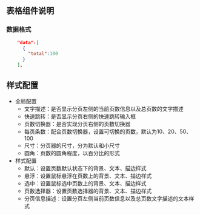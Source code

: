 ## 表格组件说明

### 数据格式
```json
    "data":[
      {
        "total":100
      }
    ],
```

## 样式配置
- 全局配置 
  - 文字描述：是否显示分页左侧的当前页数信息以及总页数的文字描述
  - 快速跳转：是否显示分页右侧的快速跳转输入框
  - 页数切换器：是否实现分页右侧的页数切换器
  - 每页条数：配合页数切换器，设置可切换的页数，默认为10、20、50、100
  - 尺寸：分页器的尺寸，分为默认和小尺寸
  - 圆角：页数的圆角程度，以百分比的形式
- 样式配置
  - 默认：设置页数默认状态下的背景、文本、描边样式
  - 悬浮：设置鼠标悬浮在页数上的背景、文本、描边样式
  - 选中：设置鼠标选中页数上的背景、文本、描边样式
  - 页数选择器：设置页数选择器的背景、文本、描边样式
  - 分页信息描述：设置分页左侧当前页数信息以及总页数文字描述的文本样式
